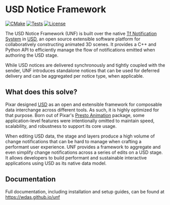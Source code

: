 # USD Notice Framework

[![CMake](https://img.shields.io/badge/CMake-3.15...3.26-blue.svg?logo=CMake&logoColor=blue)](https://cmake.org)
[![Tests](https://github.com/wdas/unf/actions/workflows/test.yml/badge.svg?branch=main)](https://github.com/wdas/unf/actions/workflows/test.yml)
[![License](https://img.shields.io/badge/License-Modified%20Apache%202.0-yellow.svg)](https://github.com/wdas/unf/blob/main/LICENSE.txt)

The USD Notice Framework (UNF) is built over the native [Tf Notification System][1]
in [USD][2], an open source extensible software platform for collaboratively
constructing animated 3D scenes. It provides a C++ and Python API to efficiently
manage the flow of notifications emitted when authoring the USD stage.

While USD notices are delivered synchronously and tightly coupled with
the sender, UNF introduces standalone notices that can be used
for deferred delivery and can be aggregated per notice type, when applicable.

## What does this solve?

Pixar designed [USD][2] as an open and extensible framework for composable data
interchange across different tools. As such, it is highly optimized for that
purpose. Born out of Pixar's [Presto Animation][3] package, some
application-level features were intentionally omitted to maintain speed,
scalability, and robustness to support its core usage.

When editing USD data, the stage and layers produce a high volume of change
notifications that can be hard to manage when crafting a performant user
experience. UNF provides a framework to aggregate and even simplify change
notifications across a series of edits on a USD stage. It allows developers
to build performant and sustainable interactive applications using USD as its
native data model.

## Documentation

Full documentation, including installation and setup guides, can be found at
https://wdas.github.io/unf

[1]: https://graphics.pixar.com/usd/release/api/page_tf__notification.html
[2]: http://openusd.org
[3]: https://en.wikipedia.org/wiki/Presto_(animation_software)
